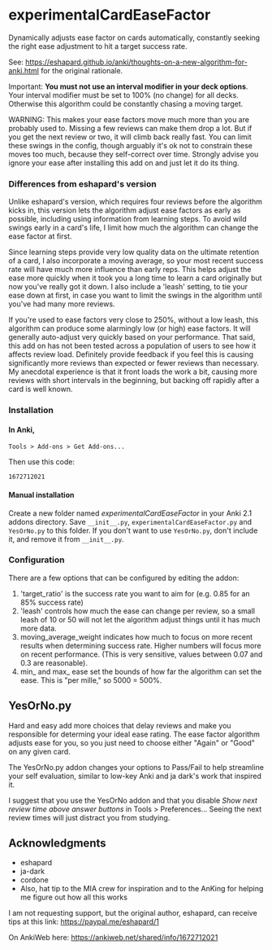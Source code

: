 # experimentalCardEaseFactor
Dynamically adjusts ease factor on cards automatically, constantly seeking the
right ease adjustment to hit a target success rate.

See: https://eshapard.github.io/anki/thoughts-on-a-new-algorithm-for-anki.html
for the original rationale.

Important: **You must not use an interval modifier in your deck options**.
Your interval modifier must be set to 100% (no change) for all decks. Otherwise
this algorithm could be constantly chasing a moving target.

WARNING: This makes your ease factors move much more than you are probably used
to. Missing a few reviews can make them drop a lot. But if you get the next
review or two, it will climb back really fast. You can limit these swings in
the config, though arguably it's ok not to constrain these moves too much,
because they self-correct over time. Strongly advise you ignore your ease after
installing this add on and just let it do its thing.

### Differences from eshapard's version

Unlike eshapard's version, which requires four reviews before the algorithm
kicks in, this version lets the algorithm adjust ease factors as early as
possible, including using information from learning steps. To avoid wild swings
early in a card's life, I limit how much the algorithm can change the ease
factor at first.

Since learning steps provide very low quality data on the ultimate retention of
a card, I also incorporate a moving average, so your most recent success rate
will have much more influence than early reps. This helps adjust the ease more
quickly when it took you a long time to learn a card originally but now you've
really got it down. I also include a 'leash' setting, to tie your ease down at
first, in case you want to limit the swings in the algorithm until you've had
many more reviews.

If you're used to ease factors very close to 250%, without a low leash, this
algorithm can produce some alarmingly low (or high) ease factors. It will
generally auto-adjust very quickly based on your performance. That said, this
add on has not been tested across a population of users to see how it affects
review load. Definitely provide feedback if you feel this is causing
significantly more reviews than expected or fewer reviews than necessary. My
anecdotal experience is that it front loads the work a bit, causing more
reviews with short intervals in the beginning, but backing off rapidly after a
card is well known.

### Installation

#### In Anki,

    Tools > Add-ons > Get Add-ons...

Then use this code:

    1672712021

#### Manual installation

Create a new folder named *experimentalCardEaseFactor* in your Anki 2.1 addons
directory. Save `__init__.py`, `experimentalCardEaseFactor.py` and `YesOrNo.py`
to this folder. If you don't want to use `YesOrNo.py`, don't include it, and
remove it from `__init__.py`.

### Configuration
There are a few options that can be configured by editing the addon:

1. 'target_ratio' is the success rate you want to aim for (e.g. 0.85 for an 85%
success rate)
2. 'leash' controls how much the ease can change per review, so a small leash
of 10 or 50 will not let the algorithm adjust things until it has much more
data.
3. moving_average_weight indicates how much to focus on more recent results
when determining success rate. Higher numbers will focus more on recent
performance. (This is very sensitive, values between 0.07 and 0.3 are
reasonable).
4. min_ and max_ ease set the bounds of how far the algorithm can set the
ease. This is "per mille," so 5000 = 500%.

## YesOrNo.py
Hard and easy add more choices that delay reviews and make you responsible for
determing your ideal ease rating. The ease factor algorithm adjusts ease for
you, so you just need to choose either "Again" or "Good" on any given card.

The YesOrNo.py addon changes your options to Pass/Fail to help streamline your
self evaluation, similar to low-key Anki and ja dark's work that inspired it.

I suggest that you use the YesOrNo addon and that you disable
*Show next review time above answer buttons* in Tools > Preferences...
Seeing the next review times will just distract you from studying.

## Acknowledgments
- eshapard
- ja-dark
- cordone
- Also, hat tip to the MIA crew for inspiration and to the AnKing for helping me
figure out how all this works

I am not requesting support, but the original author, eshapard, can receive
tips at this link:
https://paypal.me/eshapard/1

On AnkiWeb here:
https://ankiweb.net/shared/info/1672712021
